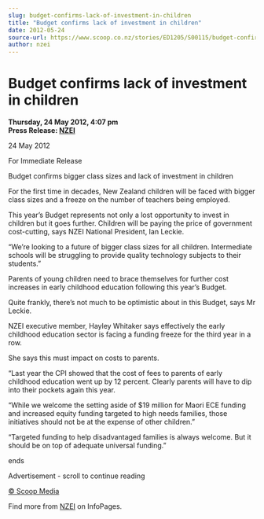 ```yaml
---
slug: budget-confirms-lack-of-investment-in-children
title: "Budget confirms lack of investment in children"
date: 2012-05-24
source-url: https://www.scoop.co.nz/stories/ED1205/S00115/budget-confirms-lack-of-investment-in-children.htm
author: nzei
---
```

Budget confirms lack of investment in children
==============================================

**Thursday, 24 May 2012, 4:07 pm**  
**Press Release: [NZEI](https://info.scoop.co.nz/NZEI)**

24 May 2012

For Immediate Release

Budget confirms bigger class sizes and lack of investment in children

For the first time in decades, New Zealand children will be faced with bigger class sizes and a freeze on the number of teachers being employed.

This year’s Budget represents not only a lost opportunity to invest in children but it goes further. Children will be paying the price of government cost-cutting, says NZEI National President, Ian Leckie.

“We’re looking to a future of bigger class sizes for all children. Intermediate schools will be struggling to provide quality technology subjects to their students.”

Parents of young children need to brace themselves for further cost increases in early childhood education following this year’s Budget.

Quite frankly, there’s not much to be optimistic about in this Budget, says Mr Leckie.

NZEI executive member, Hayley Whitaker says effectively the early childhood education sector is facing a funding freeze for the third year in a row.

She says this must impact on costs to parents.

“Last year the CPI showed that the cost of fees to parents of early childhood education went up by 12 percent. Clearly parents will have to dip into their pockets again this year.

“While we welcome the setting aside of $19 million for Maori ECE funding and increased equity funding targeted to high needs families, those initiatives should not be at the expense of other children.”

“Targeted funding to help disadvantaged families is always welcome. But it should be on top of adequate universal funding.”

ends  

Advertisement - scroll to continue reading





[© Scoop Media](http://www.scoop.co.nz/about/terms.html)

Find more from [NZEI](https://info.scoop.co.nz/NZEI) on InfoPages.